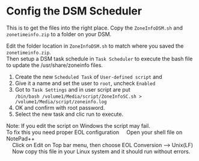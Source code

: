 Config the DSM Scheduler
====================================================

This is to get the files into the right place.
Copy the `ZoneInfoDSM.sh` and `zonetimeinfo.zip` to a folder on your DSM.  

Edit the folder location in `ZoneInfoDSM.sh` to match where you saved the `zonetimeinfo.zip`.  
Then setup a DSM task schedule in `Task Scheduler` to execute the bash file to update the /usr/share/zoneinfo files.
1. Create the new `Scheduled Task` of `User-defined script` and 
2. Give it a name and set the user to `root`, uncheck `Enabled`
3. Got to `Task Settings` and in user script are put  
  ```/bin/bash /volume1/Media/script/ZoneInfoSC.sh > /volume1/Media/script/zoneinfo.log```
4. OK and confirm with root password.
5. Select the new task and clic run to execute.


Note: If you edit the script on Windows the script may fail.  
To fix this you need proper EOL configuration
&nbsp;&nbsp;&nbsp;&nbsp;Open your shell file on NotePad++  
&nbsp;&nbsp;&nbsp;&nbsp;Click on Edit on Top bar menu, then choose EOL Conversion --> Unix(LF)  
&nbsp;&nbsp;&nbsp;&nbsp;Now copy this file in your Linux system and it should run without errors.  
